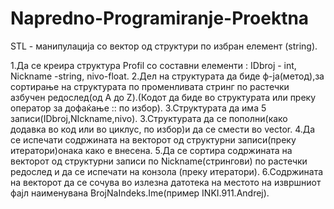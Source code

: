 # Napredno-Programiranje-Proektna

STL - манипулација со вектор од структури по избран елемент (string).

1.Да се креира структура Profil со составни елементи : IDbroj - int, Nickname -string, nivo-float.
2.Дел на структурата да биде ф-ја(метод),за сортирање на структурата по променливата стринг по растечки азбучен редослед(од A до Z).(Кодот да биде во структурата или преку оператор за дофаќање :: по избор).
3.Структурата да има 5 записи(IDbroj,NIckname,nivo).
3.Структурата да се пополни(како додавка во код или во циклус, по избор)и да се смести во vector.
4.Да се испечати содржината на векторот од структурни записи(преку итератори)онака како е внесена.
5.Да се сортира содржината на векторот од структурни записи по Nickname(стрингови) по растечки редослед и да се испечати на конзола (преку итератори).
6.Содржината на векторот да се сочува во излезна датотека на местото на извршниот фајл наименувана BrojNaIndeks.Ime(пример INKI.911.Andrej).
